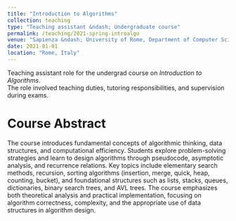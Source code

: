 ```yaml
---
title: "Introduction to Algorithms"
collection: teaching
type: "Teaching assistant &ndash; Undergraduate course"
permalink: /teaching/2021-spring-introalgo
venue: "Sapienza &ndash; University of Rome, Department of Computer Science"
date: 2021-01-01
location: "Rome, Italy"
---
```


Teaching assistant role for the undergrad course on *Introduction to Algorithms*.  
The role involved teaching duties, tutoring responsibilities, and supervision during exams.  

Course Abstract
===============
The course introduces fundamental concepts of algorithmic thinking, data structures, and computational efficiency. Students explore problem-solving strategies and learn to design algorithms through pseudocode, asymptotic analysis, and recurrence relations. Key topics include elementary search methods, recursion, sorting algorithms (insertion, merge, quick, heap, counting, bucket), and foundational structures such as lists, stacks, queues, dictionaries, binary search trees, and AVL trees. The course emphasizes both theoretical analysis and practical implementation, focusing on algorithm correctness, complexity, and the appropriate use of data structures in algorithm design.